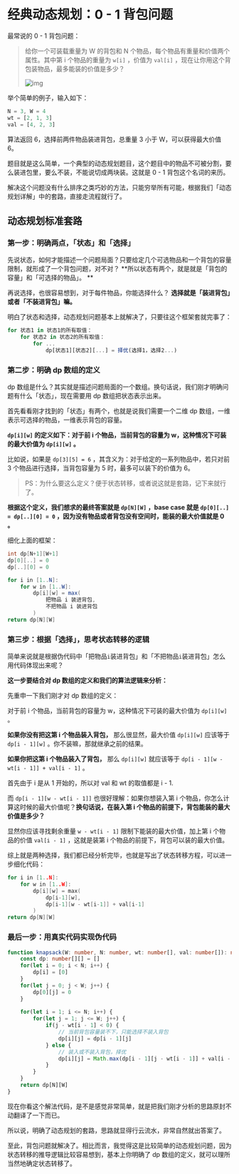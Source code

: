 # 经典动态规划：0 - 1 背包问题

最常说的 0 - 1 背包问题：

> 给你一个可装载重量为 W 的背包和 N 个物品，每个物品有重量和价值两个属性。其中第 i 个物品的重量为 `w[i]` ，价值为 `val[i]` ，现在让你用这个背包装物品，最多能装的价值是多少？
>
>  ![img](https://gblobscdn.gitbook.com/assets%2F-LrtQOWSnDdXhp3kYN4k%2Fsync%2F9a5d7fb6436e5e4278b90cf201b78dcee49109a9.png?alt=media)

举个简单的例子，输入如下：

```js
N = 3, W = 4
wt = [2, 1, 3]
val = [4, 2, 3]
```

算法返回 6，选择前两件物品装进背包，总重量 3 小于 W，可以获得最大价值 6。

题目就是这么简单，一个典型的动态规划题目，这个题目中的物品不可被分割，要么装进包里，要么不装，不能说切成两块装。这就是 0 - 1 背包这个名词的来历。

解决这个问题没有什么排序之类巧妙的方法，只能穷举所有可能，根据我们「动态规划详解」中的套路，直接走流程就行了。

## 动态规划标准套路

### 第一步：明确两点，**「状态」和「选择」**

先说状态，如何才能描述一个问题局面？只要给定几个可选物品和一个背包的容量限制，就形成了一个背包问题，对不对？ **所以状态有两个，就是就是「背包的容量」和「可选择的物品」。 **

再说选择，也很容易想到，对于每件物品，你能选择什么？ **选择就是「装进背包」或者「不装进背包」嘛。**

明白了状态和选择，动态规划问题基本上就解决了，只要往这个框架套就完事了：

```js
for 状态1 in 状态1的所有取值：
    for 状态2 in 状态2的所有取值：
        for ...
            dp[状态1][状态2][...] = 择优(选择1，选择2...)
```

### 第二步：明确 dp 数组的定义

dp 数组是什么？其实就是描述问题局面的一个数组。换句话说，我们刚才明确问题有什么「状态」，现在需要用 dp 数组把状态表示出来。

首先看看刚才找到的「状态」有两个，也就是说我们需要一个二维 dp 数组，一维表示可选择的物品，一维表示背包的容量。

**`dp[i][w]` 的定义如下：对于前 i 个物品，当前背包的容量为 w，这种情况下可装的最大价值为 `dp[i][w]` 。**

比如说，如果是 `dp[3][5] = 6` ，其含义为：对于给定的一系列物品中，若只对前 3 个物品进行选择，当背包容量为 5 时，最多可以装下的价值为 6。

> PS：为什么要这么定义？便于状态转移，或者说这就是套路，记下来就行了。

**根据这个定义，我们想求的最终答案就是 `dp[N][W]` ，base case 就是 `dp[0][..] = dp[..][0] = 0` ，因为没有物品或者背包没有空间时，能装的最大价值就是 0 。**

细化上面的框架：

```java
int dp[N+1][W+1]
dp[0][..] = 0
dp[..][0] = 0

for i in [1..N]:
    for w in [1..W]:
        dp[i][w] = max(
            把物品 i 装进背包,
            不把物品 i 装进背包
        )
return dp[N][W]
```

### 第三步：根据「选择」，思考状态转移的逻辑

简单来说就是根据伪代码中「把物品`i`装进背包」和「不把物品`i`装进背包」怎么用代码体现出来呢？

**这一步要结合对 dp 数组的定义和我们的算法逻辑来分析：**

先重申一下我们刚才对 dp 数组的定义：

对于前 i 个物品，当前背包的容量为 w，这种情况下可装的最大价值为 `dp[i][w]` 。

**如果你没有把这第 i 个物品装入背包，** 那么很显然，最大价值 `dp[i][w]` 应该等于 `dp[i - 1][w]` 。你不装嘛，那就继承之前的结果。

**如果你把这第 i 个物品装入了背包，** 那么 `dp[i][w]` 就应该等于 `dp[i - 1][w - wt[i - 1]] + val[i - 1]` 。

首先由于 i 是从 1 开始的，所以对 val 和 wt 的取值都是 i - 1.

而 `dp[i - 1][w - wt[i - 1]]` 也很好理解：如果你想装入第 i 个物品，你怎么计算这时候的最大价值呢？**换句话说，在装入第 i 个物品的前提下，背包能装的最大价值是多少？**

显然你应该寻找剩余重量 `w - wt[i - 1]` 限制下能装的最大价值，加上第 i 个物品的价值 `val[i - 1]` ，这就是装第 i 个物品的前提下，背包可以装的最大价值。

综上就是两种选择，我们都已经分析完毕，也就是写出了状态转移方程，可以进一步细化代码：

```c++
for i in [1..N]:
    for w in [1..W]:
        dp[i][w] = max(
            dp[i-1][w],
            dp[i-1][w - wt[i-1]] + val[i-1]
        )
return dp[N][W]
```

### 最后一步：用真实代码实现伪代码

```typescript
function knapsack(W: number, N: number, wt: number[], val: number[]): number {
    const dp: number[][] = []
    for(let i = 0; i < N; i++) {
        dp[i] = [0]
    }
    for(let j = 0; j < W; j++) {
        dp[0][j] = 0
    }
    
    for(let i = 1; i <= N; i++) {
        for(let j = 1; j <= W; j++) {
            if(j - wt[i - 1] < 0) {
                // 当前背包容量装不下，只能选择不装入背包
                dp[i][j] = dp[i - 1][j]
            } else {
                // 装入或不装入背包，择优
                dp[i][j] = Math.max(dp[i - 1][j - wt[i - 1]] + val[i - 1], dp[i - 1][w])
            }
        }
    }
    return dp[N][W]
}
```

现在你看这个解法代码，是不是感觉非常简单，就是把我们刚才分析的思路原封不动翻译了一下而已。

所以说，明确了动态规划的套路，思路就显得行云流水，非常自然就出答案了。

至此，背包问题就解决了。相比而言，我觉得这是比较简单的动态规划问题，因为状态转移的推导逻辑比较容易想到，基本上你明确了 dp 数组的定义，就可以理所当然地确定状态转移了。